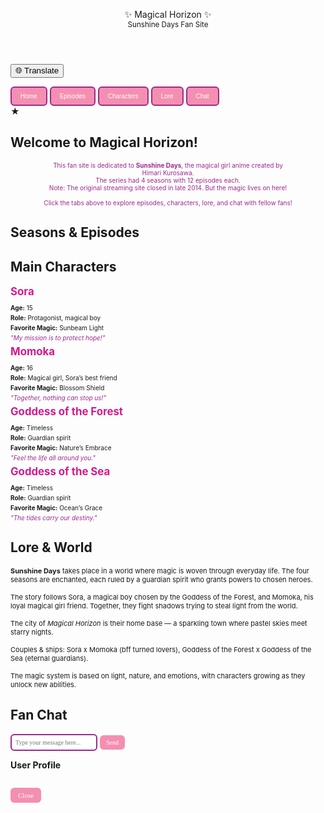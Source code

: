 <!DOCTYPE html>
<html lang="en">
<head>
<meta charset="UTF-8" />
<meta name="viewport" content="width=device-width, initial-scale=1" />
<title>Magical Horizon - Sunshine Days Fan Site</title>
<style>
  @import url('https://fonts.googleapis.com/css2?family=Press+Start+2P&display=swap');

  body {
    margin: 0; padding: 0;
    background: linear-gradient(135deg, #f7c8f0, #f5e1ff);
    font-family: 'Press Start 2P', cursive;
    color: #9c2a8e;
    user-select: none;
  }

  header {
    background: #f48fb1;
    padding: 12px;
    text-align: center;
    font-size: 1.5em;
    color: #fff;
    letter-spacing: 2px;
    border-bottom: 4px solid #e040fb;
  }

  main {
    max-width: 700px;
    margin: 12px auto 50px;
    background: #fff0ffcc;
    border: 3px dotted #9c2a8e;
    border-radius: 12px;
    padding: 20px;
  }

  nav {
    display: flex;
    justify-content: center;
    flex-wrap: wrap;
    gap: 12px;
    margin-bottom: 20px;
  }
  nav button {
    background: #f48fb1;
    border: 2px solid #9c2a8e;
    color: white;
    padding: 8px 14px;
    cursor: pointer;
    border-radius: 6px;
    font-size: 10px;
    transition: 0.3s;
  }
  nav button:hover {
    background: #9c2a8e;
  }

  section {
    display: none;
    animation: fadeIn 0.5s ease forwards;
  }
  section.active {
    display: block;
  }

  h2 {
    text-align: center;
    font-size: 1.4em;
    margin-bottom: 16px;
  }

  .stars-bg {
    position: fixed;
    top: 0; left: 0; width: 100%; height: 100%;
    pointer-events: none;
    z-index: -1;
    background:
      radial-gradient(circle at 10% 20%, #ff99cc 2px, transparent 3px),
      radial-gradient(circle at 30% 70%, #f48fb1 1.5px, transparent 2.5px),
      radial-gradient(circle at 80% 40%, #ff66aa 2px, transparent 3px),
      radial-gradient(circle at 60% 80%, #ffa1dc 1.5px, transparent 3px);
    background-repeat: repeat;
  }

  /* Big pixel star */
  .big-star {
    font-size: 60px;
    text-align: center;
    margin: 12px 0 20px;
    color: #ff77cc;
    filter: drop-shadow(0 0 3px #ff33aa);
  }

  /* Character card style */
  .char-card {
    border: 2px dashed #9c2a8e;
    border-radius: 14px;
    padding: 14px;
    margin: 10px auto;
    max-width: 600px;
    background: #ffe6f7cc;
    box-shadow: 0 0 8px #f48fb1aa;
  }
  .char-card h3 {
    font-size: 1.2em;
    margin: 6px 0 10px;
    color: #d4198e;
  }
  .char-card p {
    margin: 4px 0;
    font-size: 10px;
  }
  .fav-line {
    font-style: italic;
    color: #9c2a8e;
    margin: 8px 0;
    font-size: 10px;
  }
  .headcanon-list {
    font-size: 9px;
    margin-left: 12px;
  }

  /* Seasons menu */
  .season-list {
    display: flex;
    justify-content: center;
    gap: 10px;
    margin-bottom: 20px;
  }
  .season-list button {
    background: #f48fb1;
    border: 2px solid #9c2a8e;
    color: white;
    cursor: pointer;
    border-radius: 8px;
    font-size: 12px;
    padding: 6px 12px;
  }
  .season-list button:hover {
    background: #9c2a8e;
  }

  /* Episode list */
  .episode-list {
    max-width: 400px;
    margin: 0 auto 24px;
    display: flex;
    flex-wrap: wrap;
    gap: 6px;
    justify-content: center;
  }
  .episode-list button {
    background: #ffb6e7;
    border: 1px solid #d4198e;
    border-radius: 6px;
    padding: 6px 10px;
    font-size: 10px;
    cursor: pointer;
  }
  .episode-list button:hover {
    background: #d4198e;
    color: white;
  }

  /* Comment box */
  #commentBox {
    margin-top: 20px;
    width: 100%;
    display: flex;
    gap: 8px;
  }
  #commentInput {
    flex-grow: 1;
    font-family: 'Press Start 2P', cursive;
    font-size: 10px;
    padding: 6px;
    border: 2px solid #9c2a8e;
    border-radius: 6px;
  }
  #commentSend {
    background: #f48fb1;
    border: none;
    color: white;
    font-family: 'Press Start 2P', cursive;
    font-size: 10px;
    padding: 6px 10px;
    cursor: pointer;
    border-radius: 6px;
    transition: 0.3s;
  }
  #commentSend:hover {
    background: #9c2a8e;
  }

  /* Comments list */
  #commentsList {
    margin-top: 12px;
    max-height: 160px;
    overflow-y: auto;
    background: #ffe6f7cc;
    padding: 10px;
    border-radius: 12px;
    border: 2px dashed #d4198e;
    font-size: 10px;
  }
  .comment {
    border-bottom: 1px dotted #9c2a8e;
    padding: 4px 0;
  }
  .comment strong {
    color: #d4198e;
  }

  /* User profile popup */
  #profilePopup {
    position: fixed;
    top: 50%;
    left: 50%;
    transform: translate(-50%, -50%) scale(0);
    background: #ffe6f7;
    border: 3px dashed #9c2a8e;
    padding: 20px;
    width: 280px;
    border-radius: 14px;
    box-shadow: 0 0 10px #d4198eaa;
    color: #9c2a8e;
    font-size: 11px;
    text-align: center;
    z-index: 9999;
    transition: transform 0.3s ease;
  }
  #profilePopup.active {
    transform: translate(-50%, -50%) scale(1);
  }
  #profilePopup button {
    margin-top: 14px;
    background: #f48fb1;
    border: none;
    padding: 6px 12px;
    color: white;
    font-family: 'Press Start 2P', cursive;
    font-size: 11px;
    border-radius: 6px;
    cursor: pointer;
  }
  #profilePopup button:hover {
    background: #9c2a8e;
  }

  /* Translate button */
  #translateBtn {
    position: fixed;
    top: 10px;
    right: 10px;
    background: #f48fb1;
    border: none;
    color: white;
    padding: 8px 14px;
    border-radius: 8px;
    cursor: pointer;
    font-family: 'Press Start 2P', cursive;
    font-size: 10px;
    z-index: 10000;
    transition: 0.3s;
  }
  #translateBtn:hover {
    background: #9c2a8e;
  }

  /* Responsive */
  @media(max-width: 420px){
    main {
      margin: 8px 8px 40px;
      padding: 12px;
    }
    nav button, .season-list button, .episode-list button {
      font-size: 9px;
      padding: 5px 8px;
    }
  }

  /* Animations */
  @keyframes fadeIn {
    from {opacity: 0;}
    to {opacity: 1;}
  }
</style>
</head>
<body>

<div class="stars-bg"></div>

<header>
  ✨ Magical Horizon ✨ <br/>
  <small>Sunshine Days Fan Site</small>
</header>

<button id="translateBtn">🌐 Translate</button>

<main>
  <nav id="mainNav">
    <button data-target="home">Home</button>
    <button data-target="episodes">Episodes</button>
    <button data-target="characters">Characters</button>
    <button data-target="lore">Lore</button>
    <button data-target="chat">Chat</button>
  </nav>

  <!-- Home -->
  <section id="home" class="active">
    <div class="big-star">★</div>
    <h2>Welcome to Magical Horizon!</h2>
    <p style="text-align:center; font-size:10px; color:#9c2a8e; max-width:400px; margin:auto;">
      This fan site is dedicated to <strong>Sunshine Days</strong>, the magical girl anime created by Himari Kurosawa.<br/>
      The series had 4 seasons with 12 episodes each.<br/>
      Note: The original streaming site closed in late 2014. But the magic lives on here!<br/><br/>
      Click the tabs above to explore episodes, characters, lore, and chat with fellow fans!
    </p>
  </section>

  <!-- Episodes -->
  <section id="episodes">
    <h2>Seasons & Episodes</h2>
    <div class="season-list" id="seasonButtons"></div>
    <div class="episode-list" id="episodeButtons"></div>
    <div id="episodeMessage" style="text-align:center; font-size: 12px; color: #9c2a8e; margin-top: 12px;"></div>
  </section>

  <!-- Characters -->
  <section id="characters">
    <h2>Main Characters</h2>
    <div class="char-card">
      <h3>Sora</h3>
      <p><strong>Age:</strong> 15</p>
      <p><strong>Role:</strong> Protagonist, magical boy</p>
      <p><strong>Favorite Magic:</strong> Sunbeam Light</p>
      <p class="fav-line">"My mission is to protect hope!"</p>
    </div>
    <div class="char-card">
      <h3>Momoka</h3>
      <p><strong>Age:</strong> 16</p>
      <p><strong>Role:</strong> Magical girl, Sora’s best friend</p>
      <p><strong>Favorite Magic:</strong> Blossom Shield</p>
      <p class="fav-line">"Together, nothing can stop us!"</p>
    </div>
    <div class="char-card">
      <h3>Goddess of the Forest</h3>
      <p><strong>Age:</strong> Timeless</p>
      <p><strong>Role:</strong> Guardian spirit</p>
      <p><strong>Favorite Magic:</strong> Nature’s Embrace</p>
      <p class="fav-line">"Feel the life all around you."</p>
    </div>
    <div class="char-card">
      <h3>Goddess of the Sea</h3>
      <p><strong>Age:</strong> Timeless</p>
      <p><strong>Role:</strong> Guardian spirit</p>
      <p><strong>Favorite Magic:</strong> Ocean’s Grace</p>
      <p class="fav-line">"The tides carry our destiny."</p>
    </div>
  </section>

  <!-- Lore -->
  <section id="lore">
    <h2>Lore & World</h2>
    <p style="max-width:600px; margin: 0 auto 14px; font-size: 11px;">
      <strong>Sunshine Days</strong> takes place in a world where magic is woven through everyday life. The four seasons are enchanted, each ruled by a guardian spirit who grants powers to chosen heroes.<br/><br/>
      The story follows Sora, a magical boy chosen by the Goddess of the Forest, and Momoka, his loyal magical girl friend. Together, they fight shadows trying to steal light from the world.<br/><br/>
      The city of <em>Magical Horizon</em> is their home base — a sparkling town where pastel skies meet starry nights.<br/><br/>
      Couples & ships: Sora x Momoka (bff turned lovers), Goddess of the Forest x Goddess of the Sea (eternal guardians).<br/><br/>
      The magic system is based on light, nature, and emotions, with characters growing as they unlock new abilities.
    </p>
  </section>

  <!-- Chat -->
  <section id="chat">
    <h2>Fan Chat</h2>
    <div style="max-width: 700px; margin: auto;">
      <div id="commentsList"></div>
      <div id="commentBox">
        <input type="text" id="commentInput" placeholder="Type your message here..." maxlength="120" />
        <button id="commentSend">Send</button>
      </div>
    </div>
  </section>
</main>

<!-- Profile popup -->
<div id="profilePopup">
  <p><strong>User Profile</strong></p>
  <p id="profileName"></p>
  <p id="profileStatus"></p>
  <button id="closeProfileBtn">Close</button>
</div>

<script>
  // Data
  const seasons = {
    1: "Spring 2009",
    2: "Summer 2010",
    3: "Fall 2012",
    4: "Winter 2014"
  };

  const episodesPerSeason = 12;

  // Fake users
  const fakeUsers = [
    {name:"Miyu", status:"Not available rn"},
    {name:"Kaito", status:"Not available rn"},
    {name:"Lina", status:"Not available rn"},
    {name:"Haru", status:"Not available rn"},
    {name:"Ami", status:"Not available rn"},
    {name:"Taro", status:"Not available rn"},
    {name:"Yuki", status:"Not available rn"},
    {name:"Ren", status:"Not available rn"},
    {name:"Saki", status:"Not available rn"},
    {name:"Kazu", status:"Not available rn"},
  ];

  // Show/Hide sections
  const navButtons = document.querySelectorAll('#mainNav button');
  const sections = document.querySelectorAll('main section');

  navButtons.forEach(btn => {
    btn.addEventListener('click', () => {
      const target = btn.getAttribute('data-target');
      sections.forEach(sec => {
        sec.classList.remove('active');
        if (sec.id === target) sec.classList.add('active');
      });

      if (target === 'episodes') setupSeasons();
      if (target === 'chat') loadComments();
    });
  });

  // Setup season buttons
  const seasonButtonsDiv = document.getElementById('seasonButtons');
  const episodeButtonsDiv = document.getElementById('episodeButtons');
  const episodeMsgDiv = document.getElementById('episodeMessage');

  function setupSeasons() {
    seasonButtonsDiv.innerHTML = '';
    episodeButtonsDiv.innerHTML = '';
    episodeMsgDiv.textContent = '';
    for (const s in seasons) {
      const btn = document.createElement('button');
      btn.textContent = "Season " + s + " (" + seasons[s] + ")";
      btn.dataset.season = s;
      btn.addEventListener('click', () => showEpisodes(s));
      seasonButtonsDiv.appendChild(btn);
    }
  }

  // Show episodes for selected season
  function showEpisodes(season) {
    episodeButtonsDiv.innerHTML = '';
    episodeMsgDiv.textContent = '';
    for(let ep = 1; ep <= episodesPerSeason; ep++) {
      const btn = document.createElement('button');
      btn.textContent = "Ep " + ep;
      btn.dataset.season = season;
      btn.dataset.episode = ep;
      btn.addEventListener('click', () => episodeClick(season, ep));
      episodeButtonsDiv.appendChild(btn);
    }
  }

  // On episode click show "Uh oh, nothing here!"
  function episodeClick(season, episode) {
    episodeMsgDiv.textContent = `Uh oh, Season ${season} Episode ${episode} - Nothing here!`;
  }

  // Chat system with localStorage
  const commentInput = document.getElementById('commentInput');
  const commentSend = document.getElementById('commentSend');
  const commentsList = document.getElementById('commentsList');

  commentSend.addEventListener('click', () => {
    const msg = commentInput.value.trim();
    if (!msg) return;
    addComment('You', msg);
    commentInput.value = '';
  });

  commentInput.addEventListener('keydown', e => {
    if (e.key === 'Enter') commentSend.click();
  });

  function addComment(user, msg) {
    let comments = JSON.parse(localStorage.getItem('sd_comments') || '[]');
    comments.push({user, msg, time: Date.now()});
    localStorage.setItem('sd_comments', JSON.stringify(comments));
    renderComments();
  }

  function renderComments() {
    let comments = JSON.parse(localStorage.getItem('sd_comments') || '[]');
    commentsList.innerHTML = '';
    comments.forEach(c => {
      const div = document.createElement('div');
      div.className = 'comment';
      const time = new Date(c.time).toLocaleTimeString([], {hour: '2-digit', minute: '2-digit'});
      div.innerHTML = `<strong>${c.user}</strong> [${time}]: ${c.msg}`;
      commentsList.appendChild(div);
    });
    commentsList.scrollTop = commentsList.scrollHeight;
  }

  function loadComments() {
    renderComments();
  }

  // Profile popup for fake users
  let profilePopup = document.getElementById('profilePopup');
  let profileName = document.getElementById('profileName');
  let profileStatus = document.getElementById('profileStatus');
  let closeProfileBtn = document.getElementById('closeProfileBtn');

  // We'll add fake users clickable in chat for fun (weird flex but okay)
  // For demo, add clickable fake users in chat section above comments
  const chatSection = document.getElementById('chat');
  const fakeUsersDiv = document.createElement('div');
  fakeUsersDiv.style.margin = "10px auto 20px";
  fakeUsersDiv.style.textAlign = "center";
  fakeUsersDiv.style.fontSize = "10px";
  fakeUsersDiv.innerHTML = `<strong>Fake Users Online:</strong> `;
  fakeUsers.forEach(u => {
    const uSpan = document.createElement('span');
    uSpan.textContent = u.name;
    uSpan.style.color = '#d4198e';
    uSpan.style.cursor = 'pointer';
    uSpan.style.margin = '0 6px';
    uSpan.style.textDecoration = 'underline dotted';
    uSpan.addEventListener('click', () => {
      profileName.textContent = u.name;
      profileStatus.textContent = u.status;
      profilePopup.classList.add('active');
    });
    fakeUsersDiv.appendChild(uSpan);
  });
  chatSection.insertBefore(fakeUsersDiv, commentsList);

  closeProfileBtn.addEventListener('click', () => {
    profilePopup.classList.remove('active');
  });

  // Translate feature (basic manual dictionary, just a fun gag)
  const translations = {
    en: {
      "Welcome to Magical Horizon!": "Welcome to Magical Horizon!",
      "This fan site is dedicated to Sunshine Days, the magical girl anime created by Himari Kurosawa.": "This fan site is dedicated to Sunshine Days, the magical girl anime created by Himari Kurosawa.",
      "The series had 4 seasons with 12 episodes each.": "The series had 4 seasons with 12 episodes each.",
      "Note: The original streaming site closed in late 2014. But the magic lives on here!": "Note: The original streaming site closed in late 2014. But the magic lives on here!",
      "Seasons & Episodes": "Seasons & Episodes",
      "Main Characters": "Main Characters",
      "Lore & World": "Lore & World",
      "Fan Chat": "Fan Chat",
      "Uh oh, Season": "Uh oh, Season",
      "Episode": "Episode",
      "Nothing here!": "Nothing here!",
      "Fake Users Online:": "Fake Users Online:"
    },
    jp: {
      "Welcome to Magical Horizon!": "マジカルホライズンへようこそ！",
      "This fan site is dedicated to Sunshine Days, the magical girl anime created by Himari Kurosawa.": "このファンサイトは黒澤ひまりが作った魔法少女アニメ「サンシャインデイズ」に捧げられています。",
      "The series had 4 seasons with 12 episodes each.": "このシリーズは4シーズン、各12話で構成されています。",
      "Note: The original streaming site closed in late 2014. But the magic lives on here!": "注：元のストリーミングサイトは2014年末に閉鎖されました。でも魔法はここに生き続けています！",
      "Seasons & Episodes": "シーズン＆エピソード",
      "Main Characters": "主要キャラクター",
      "Lore & World": "物語＆世界観",
      "Fan Chat": "ファンチャット",
      "Uh oh, Season": "あれ？ シーズン",
      "Episode": "エピソード",
      "Nothing here!": "何もないよ！",
      "Fake Users Online:": "オンラインの偽ユーザー："
    }
  };

  const translateBtn = document.getElementById('translateBtn');
  let currentLang = 'en';
  translateBtn.addEventListener('click', () => {
    currentLang = currentLang === 'en' ? 'jp' : 'en';
    document.querySelectorAll('h2, header, main p, main small, section p, .char-card p, .fav-line, #seasonButtons button, #episodeButtons button, #mainNav button').forEach(el => {
      const txt = el.textContent;
      if (translations[currentLang][txt]) {
        el.textContent = translations[currentLang][txt];
      }
    });
  });

</script>

</body>
</html>
